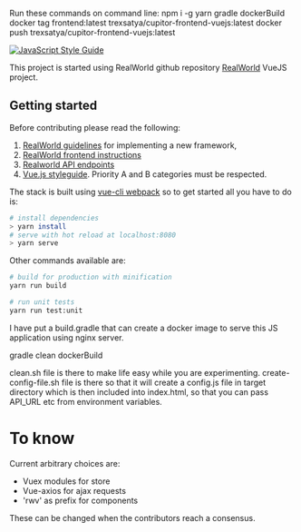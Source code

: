 
Run these commands on command line:
		npm i -g yarn 
		gradle dockerBuild
		docker tag frontend:latest trexsatya/cupitor-frontend-vuejs:latest
		docker push trexsatya/cupitor-frontend-vuejs:latest

[![JavaScript Style Guide](https://img.shields.io/badge/code_style-standard-brightgreen.svg)](https://standardjs.com)

This project is started using RealWorld github repository [RealWorld](https://github.com/gothinkster/realworld) VueJS project.

## Getting started

Before contributing please read the following:

1. [RealWorld guidelines](https://github.com/gothinkster/realworld/tree/master/spec) for implementing a new framework,
2. [RealWorld frontend instructions](https://github.com/gothinkster/realworld-starter-kit/blob/master/FRONTEND_INSTRUCTIONS.md)
3. [Realworld API endpoints](https://github.com/gothinkster/realworld/tree/master/api)
4. [Vue.js styleguide](https://vuejs.org/v2/style-guide/index.html). Priority A and B categories must be respected.

The stack is built using [vue-cli webpack](https://github.com/vuejs-templates/webpack) so to get started all you have to do is:

``` bash
# install dependencies
> yarn install
# serve with hot reload at localhost:8080
> yarn serve
```

Other commands available are:

``` bash
# build for production with minification
yarn run build

# run unit tests
yarn run test:unit
```

I have put a build.gradle that can create a docker image to serve this JS application using nginx server.

gradle clean dockerBuild

clean.sh file is there to make life easy while you are experimenting.
create-config-file.sh file is there so that it will create a config.js file in target directory which is then included into index.html, so that you can pass API_URL etc from environment variables.

# To know

Current arbitrary choices are:

- Vuex modules for store
- Vue-axios for ajax requests
- 'rwv' as prefix for components

These can be changed when the contributors reach a consensus.


